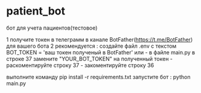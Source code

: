 # patient_bot
бот для учета пациентов(тестовое) 


1 получите токен в телеграмм в канале BotFather(https://t.me/BotFather) для вашего бота
2 рекомендуется : создайте файл .env  с текстом BOT_TOKEN = 'ваш токен полученый в BotFather'
    или  - в файле main.py в строке 37 замените "YOUR_BOT_TOKEN" на полученный токен
         - раскоментируйте строку 37
         - закоментируйте строку 36 

выполните команду pip install  -r requirements.txt
запустите бот : python main.py   

